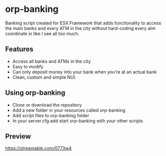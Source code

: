 # orp-banking
Banking script created for ESX Framework that adds functionality to access the main banks and every ATM in the city without hard-coding every atm coordinate in like I see all too much.

## Features
- Access all banks and ATMs in the city
- Easy to modify
- Can only deposit money into your bank when you're at an actual bank
- Clean, custom and simple NUI.

## Using orp-banking
- Clone or download the repository
- Add a new folder in your resources called orp-banking
- Add script files to orp-banking folder
- In your server.cfg add start orp-banking with your other scripts

## Preview
https://streamable.com/0773w4
